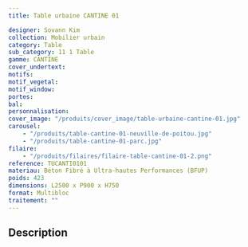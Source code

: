 ```yaml
---
title: Table urbaine CANTINE 01

designer: Sovann Kim
collection: Mobilier urbain
category: Table
sub_category: 11 1 Table
gamme: CANTINE
cover_undertext:
motifs:
motif_vegetal:
motif_window:
portes:
bal:
personnalisation:
cover_image: "/produits/cover_image/table-urbaine-cantine-01.jpg"
carousel:
    - "/produits/table-cantine-01-neuville-de-poitou.jpg"
    - "/produits/table-cantine-01-parc.jpg"
filaire:
    - "/produits/filaires/filaire-table-cantine-01-2.png"
reference: TUCANTI0101
materiau: Béton Fibré à Ultra-hautes Performances (BFUP)
poids: 423
dimensions: L2500 x P900 x H750
format: Multibloc
traitement: ""
---
```


## Description
